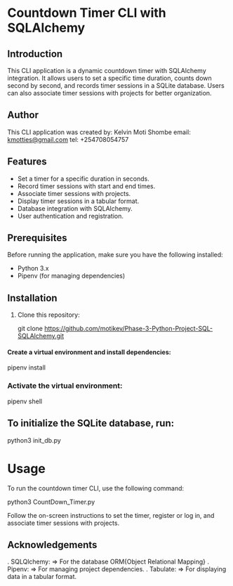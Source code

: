 # Countdown Timer CLI with SQLAlchemy

## Introduction

This CLI application is a dynamic countdown timer with SQLAlchemy integration. It allows users to set a specific time duration, counts down second by second, and records timer sessions in a SQLite database. Users can also associate timer sessions with projects for better organization.

## Author
This CLI application was created by:
Kelvin Moti Shombe
email: kmotties@gmail.com
tel: +254708054757

## Features

- Set a timer for a specific duration in seconds.
- Record timer sessions with start and end times.
- Associate timer sessions with projects.
- Display timer sessions in a tabular format.
- Database integration with SQLAlchemy.
- User authentication and registration.

## Prerequisites

Before running the application, make sure you have the following installed:

- Python 3.x
- Pipenv (for managing dependencies)

## Installation

1. Clone this repository:

   
   git clone https://github.com/motikev/Phase-3-Python-Project-SQL-SQLAlchemy.git

#### Create a virtual environment and install dependencies:
pipenv install
### Activate the virtual environment:
pipenv shell

## To initialize the SQLite database, run:
python3 init_db.py

# Usage
To run the countdown timer CLI, use the following command:

python3 CountDown_Timer.py

Follow the on-screen instructions to set the timer, register or log in, and associate timer sessions with projects.


## Acknowledgements
. SQLQlchemy: => For the database ORM{Object Relational Mapping}
. Pipenv: => For managing project dependencies. 
. Tabulate: => For displaying data in a tabular format.